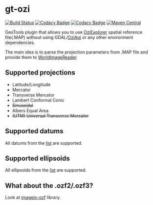 # gt-ozi
[![Build Status](https://travis-ci.org/nikolaybespalov/gt-ozi.svg?branch=master)](https://travis-ci.org/nikolaybespalov/gt-ozi)
[![Codacy Badge](https://api.codacy.com/project/badge/Coverage/8c3475abc76c4885a5f72875edb0fd16)](https://www.codacy.com/app/nikolaybespalov/gt-ozi)
[![Codacy Badge](https://api.codacy.com/project/badge/Grade/8c3475abc76c4885a5f72875edb0fd16)](https://www.codacy.com/app/nikolaybespalov/gt-ozi)
[![Maven Central](https://maven-badges.herokuapp.com/maven-central/com.github.nikolaybespalov/gt-ozi/badge.svg)](https://maven-badges.herokuapp.com/maven-central/com.github.nikolaybespalov/gt-ozi)

GeoTools plugin that allows you to use [OziExplorer](http://www.oziexplorer3.com/) spatial reference file(.MAP) 
without using GDAL/[OziApi](http://www.oziexplorer3.com/oziapi/oziapi.html) or any other environment dependencies.

The main idea is to parse the projection parameters from .MAP file and provide them to [WorldImageReader](http://docs.geotools.org/stable/javadocs/org/geotools/gce/image/WorldImageReader.html).

## Supported projections
- Latitude/Longitude
- Mercator
- Transverse Mercator
- Lambert Conformal Conic
- ~~Sinusoidal~~
- Albers Equal Area
- ~~(UTM) Universal Transverse Mercator~~

## Supported datums
All datums from the [list](http://www.oziexplorer3.com/namesearch/datum_list.html) are supported.

## Supported ellipsoids
All ellipsoids from the [list](http://www.oziexplorer3.com/eng/help/userdatums.html) are supported.

## What about the .ozf2/.ozf3?
Look at [imageio-ozf](https://github.com/nikolaybespalov/imageio-ozf) library.